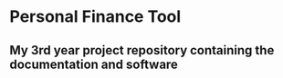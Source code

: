 # Personal Finance Tool

## My 3rd year project repository containing the documentation and software

